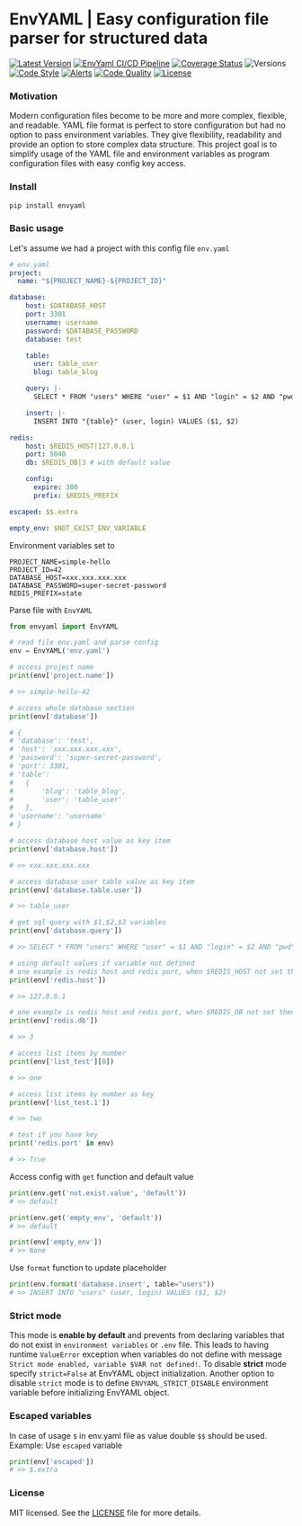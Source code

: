 # EnvYAML | Easy configuration file parser for structured data

[![Latest Version](https://badgen.net/pypi/v/envyaml)](https://pypi.python.org/pypi/envyaml/)
[![EnvYaml CI/CD Pipeline](https://github.com/thesimj/envyaml/actions/workflows/main.yml/badge.svg)](https://github.com/thesimj/envyaml/actions/workflows/main.yml)
[![Coverage Status](https://badgen.net/coveralls/c/github/thesimj/envyaml)](https://coveralls.io/github/thesimj/envyaml?branch=main)
![Versions](https://badgen.net/pypi/python/envyaml)
[![Code Style](https://img.shields.io/badge/code%20style-black-000000.svg)](https://github.com/psf/black)
[![Alerts](https://img.shields.io/lgtm/alerts/g/thesimj/envyaml.svg?logo=lgtm&logoWidth=18)](https://lgtm.com/projects/g/thesimj/envyaml/alerts/)
[![Code Quality](https://img.shields.io/lgtm/grade/python/g/thesimj/envyaml.svg?logo=lgtm&logoWidth=18)](https://lgtm.com/projects/g/thesimj/envyaml/context:python)
[![License](https://img.shields.io/pypi/l/envyaml.svg)](LICENSE)


### Motivation
Modern configuration files become to be more and more complex, flexible, and readable.
YAML file format is perfect to store configuration but had no option to pass environment variables. They give flexibility, readability and provide an option to store complex data structure.
This project goal is to simplify usage of the YAML file and environment variables as program configuration files with easy config key access.


### Install
```bash
pip install envyaml
```


### Basic usage
Let's assume we had a project with this config file `env.yaml`

```yaml
# env.yaml
project:
  name: "${PROJECT_NAME}-${PROJECT_ID}"

database:
    host: $DATABASE_HOST
    port: 3301
    username: username
    password: $DATABASE_PASSWORD
    database: test

    table:
      user: table_user
      blog: table_blog

    query: |-
      SELECT * FROM "users" WHERE "user" = $1 AND "login" = $2 AND "pwd" = $3

    insert: |-
      INSERT INTO "{table}" (user, login) VALUES ($1, $2)

redis:
    host: $REDIS_HOST|127.0.0.1
    port: 5040
    db: $REDIS_DB|3 # with default value

    config:
      expire: 300
      prefix: $REDIS_PREFIX

escaped: $$.extra

empty_env: $NOT_EXIST_ENV_VARIABLE
```

Environment variables set to
```
PROJECT_NAME=simple-hello
PROJECT_ID=42
DATABASE_HOST=xxx.xxx.xxx.xxx
DATABASE_PASSWORD=super-secret-password
REDIS_PREFIX=state
```

Parse file with `EnvYAML`

```python
from envyaml import EnvYAML

# read file env.yaml and parse config
env = EnvYAML('env.yaml')

# access project name
print(env['project.name'])

# >> simple-hello-42

# access whole database section
print(env['database'])

# {
# 'database': 'test',
# 'host': 'xxx.xxx.xxx.xxx',
# 'password': 'super-secret-password',
# 'port': 3301,
# 'table':
#   {
#       'blog': 'table_blog',
#       'user': 'table_user'
#   },
# 'username': 'username'
# }

# access database host value as key item
print(env['database.host'])

# >> xxx.xxx.xxx.xxx

# access database user table value as key item
print(env['database.table.user'])

# >> table_user

# get sql query with $1,$2,$3 variables
print(env['database.query'])

# >> SELECT * FROM "users" WHERE "user" = $1 AND "login" = $2 AND "pwd" = $3

# using default values if variable not defined
# one example is redis host and redis port, when $REDIS_HOST not set then default value will be used
print(env['redis.host'])

# >> 127.0.0.1

# one example is redis host and redis port, when $REDIS_DB not set then default value will be used
print(env['redis.db'])

# >> 3

# access list items by number
print(env['list_test'][0])

# >> one

# access list items by number as key
print(env['list_test.1'])

# >> two

# test if you have key
print('redis.port' in env)

# >> True

```

Access config with `get` function and default value
```python
print(env.get('not.exist.value', 'default'))
# >> default

print(env.get('empty_env', 'default'))
# >> default

print(env['empty_env'])
# >> None
```

Use `format` function to update placeholder
```python
print(env.format('database.insert', table="users"))
# >> INSERT INTO "users" (user, login) VALUES ($1, $2)
```

### Strict mode
This mode is **enable by default** and prevents from declaring variables that do not exist in `environment variables` or `.env` file. This leads to having runtime `ValueError` exception when variables do not define with message `Strict mode enabled, variable $VAR not defined!`. To disable **strict** mode specify `strict=False` at EnvYAML object initialization. Another option to disable `strict` mode is to define `ENVYAML_STRICT_DISABLE` environment variable before initializing EnvYAML object.


### Escaped variables
In case of usage `$` in env.yaml file as value double `$$` should be used. Example:
Use `escaped` variable
```python
print(env['escaped'])
# >> $.extra
```


### License
MIT licensed. See the [LICENSE](LICENSE) file for more details.
